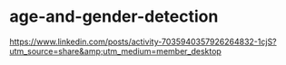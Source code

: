 # age-and-gender-detection
https://www.linkedin.com/posts/activity-7035940357926264832-1cjS?utm_source=share&amp;utm_medium=member_desktop

